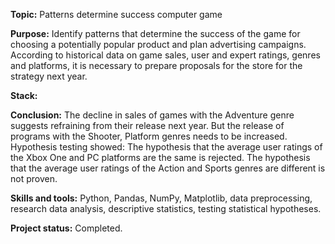 __Topic:__ Patterns determine success computer game

__Purpose:__ Identify patterns that determine the success of the game for choosing a potentially popular product and plan advertising campaigns. According to historical data on game sales, user and expert ratings, genres and platforms, it is necessary to prepare proposals for the store for the strategy next year.

__Stack:__

__Conclusion:__ The decline in sales of games with the Adventure genre suggests refraining from their release next year. But the release of programs with the Shooter, Platform genres needs to be increased. Hypothesis testing showed: The hypothesis that the average user ratings of the Xbox One and PC platforms are the same is rejected. The hypothesis that the average user ratings of the Action and Sports genres are different is not proven.

__Skills and tools:__ Python, Pandas, NumPy, Matplotlib, data preprocessing, research data analysis, descriptive statistics, testing statistical hypotheses.

__Project status:__ Completed.
